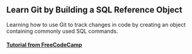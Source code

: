 ## Learn Git by Building a SQL Reference Object

Learning how to use Git to track changes in code by creating an object containing commonly used SQL commands.

#### [Tutorial from FreeCodeCamp](https://www.freecodecamp.org/learn/relational-database/learn-git-by-building-an-sql-reference-object/build-an-sql-reference-object)

